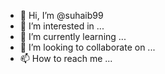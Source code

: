 - 👋 Hi, I’m @suhaib99
- 👀 I’m interested in ...
- 🌱 I’m currently learning ...
- 💞️ I’m looking to collaborate on ...
- 📫 How to reach me ...

<!---
suhaib99/suhaib99 is a ✨ special ✨ repository because its `README.md` (this file) appears on your GitHub profile.
You can click the Preview link to take a look at your changes.
--->

<!--  
 # Suhaib

Hi there! I am a Data Scientist and Web Developer with a passion for turning complex data into beautiful and interactive visualizations. I have experience working with a variety of programming languages, including R, Python, SQL, Java, and C++.

## Skills
- Strong proficiency in data analysis, machine learning, and statistics
- Familiarity with front-end technologies such as HTML, CSS, and JavaScript
- Experience with popular data science libraries and frameworks such as Pandas, scikit-learn, and TensorFlow
- Knowledge of data visualization techniques and tools such as D3.js, Tableau, and ggplot2
- A knack for making terrible puns (i.e. "I may not be a smart cookie, but I can churn out some sweet data visualizations.")

## Projects
- [Data Science Portfolio](https://github.com/your-username/data-science-portfolio): A collection of my best data science projects, including analyses, visualizations, and models.
- [Web Development Portfolio](https://github.com/your-username/web-development-portfolio): A showcase of my web development skills, featuring responsive, user-friendly, and visually appealing designs.

## Contact
Feel free to contact me via email at yourname@email.com or connect with me on LinkedIn at https://linkedin.com/in/your-username. I'm always open to discussing new opportunities and collaborations. -->
